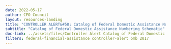 ```yaml
---
date: 2022-05-17
author: CFO Council
layout: resources-landing
title: "CONTROLLER ALERT&#58; Catalog of Federal Domestic Assistance Numbering Schematic"
subtitle: "Catalog of Federal Domestic Assistance Numbering Schematic"
doc-link: ../assets/files/Controller Alert Catalog of Federal Domestic Assistance Numbering Schematic_2016.12.22.pdf
filters: federal-financial-assistance controller-alert omb 2017
---
```


